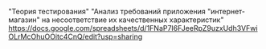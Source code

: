 "Теория тестирования"
"Анализ требований приложения "интернет-магазин" на несоответствие их качественных характеристик" https://docs.google.com/spreadsheets/d/1FNaP7I6FJeeRpZ9uzxUdh3VFwiOLrMcOhuOOitc4CnQ/edit?usp=sharing
